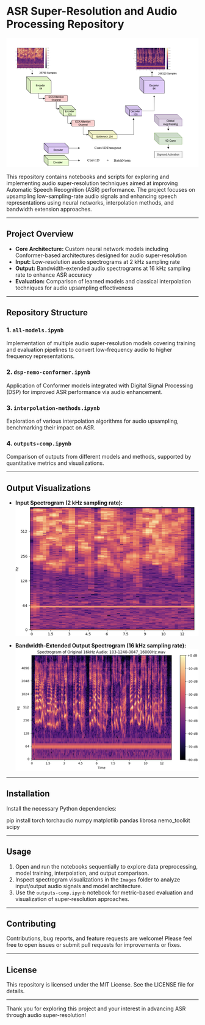 # ASR Super-Resolution and Audio Processing Repository

![Model Architecture](Images/Model%20Arch.png)

This repository contains notebooks and scripts for exploring and implementing audio super-resolution techniques aimed at improving Automatic Speech Recognition (ASR) performance. The project focuses on upsampling low-sampling-rate audio signals and enhancing speech representations using neural networks, interpolation methods, and bandwidth extension approaches.

---

## Project Overview

- **Core Architecture:** Custom neural network models including Conformer-based architectures designed for audio super-resolution  
- **Input:** Low-resolution audio spectrograms at 2 kHz sampling rate  
- **Output:** Bandwidth-extended audio spectrograms at 16 kHz sampling rate to enhance ASR accuracy  
- **Evaluation:** Comparison of learned models and classical interpolation techniques for audio upsampling effectiveness  

---

## Repository Structure

### 1. `all-models.ipynb`  
Implementation of multiple audio super-resolution models covering training and evaluation pipelines to convert low-frequency audio to higher frequency representations.

### 2. `dsp-nemo-conformer.ipynb`  
Application of Conformer models integrated with Digital Signal Processing (DSP) for improved ASR performance via audio enhancement.

### 3. `interpolation-methods.ipynb`  
Exploration of various interpolation algorithms for audio upsampling, benchmarking their impact on ASR.

### 4. `outputs-comp.ipynb`  
Comparison of outputs from different models and methods, supported by quantitative metrics and visualizations.

---

## Output Visualizations

- **Input Spectrogram (2 kHz sampling rate):**  
  ![Input Spectrogram](Images/2k%20Input%20spectrogram.png)  

- **Bandwidth-Extended Output Spectrogram (16 kHz sampling rate):**  
  ![16K Upsampled Spectrogram](Images/16K%20upsampled%20spectrogram.png)  

---

## Installation

Install the necessary Python dependencies:

pip install torch torchaudio numpy matplotlib pandas librosa nemo_toolkit scipy


---

## Usage

1. Open and run the notebooks sequentially to explore data preprocessing, model training, interpolation, and output comparison.  
2. Inspect spectrogram visualizations in the `Images` folder to analyze input/output audio signals and model architecture.  
3. Use the `outputs-comp.ipynb` notebook for metric-based evaluation and visualization of super-resolution approaches.

---

## Contributing

Contributions, bug reports, and feature requests are welcome! Please feel free to open issues or submit pull requests for improvements or fixes.

---

## License

This repository is licensed under the MIT License. See the LICENSE file for details.

---

Thank you for exploring this project and your interest in advancing ASR through audio super-resolution!
